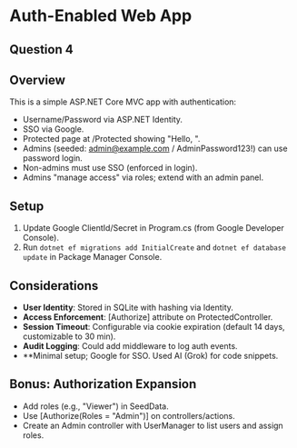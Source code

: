 # Auth-Enabled Web App

## Question 4

## Overview
This is a simple ASP.NET Core MVC app with authentication:
- Username/Password via ASP.NET Identity.
- SSO via Google.
- Protected page at /Protected showing "Hello, <Name>".
- Admins (seeded: admin@example.com / AdminPassword123!) can use password login.
- Non-admins must use SSO (enforced in login).
- Admins "manage access" via roles; extend with an admin panel.

## Setup
1. Update Google ClientId/Secret in Program.cs (from Google Developer Console).
2. Run `dotnet ef migrations add InitialCreate` and `dotnet ef database update` in Package Manager Console.
## Considerations
- **User Identity**: Stored in SQLite with hashing via Identity.
- **Access Enforcement**: [Authorize] attribute on ProtectedController.
- **Session Timeout**: Configurable via cookie expiration (default 14 days, customizable to 30 min).
- **Audit Logging**: Could add middleware to log auth events.
- **Minimal setup; Google for SSO. Used AI (Grok) for code snippets.

## Bonus: Authorization Expansion
- Add roles (e.g., "Viewer") in SeedData.
- Use [Authorize(Roles = "Admin")] on controllers/actions.
- Create an Admin controller with UserManager to list users and assign roles.

